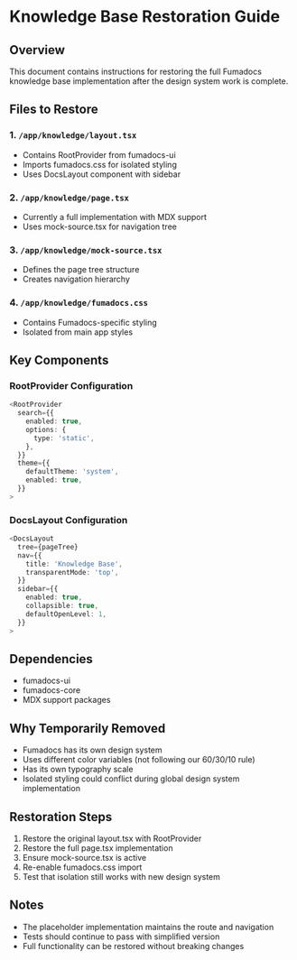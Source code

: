 # Knowledge Base Restoration Guide

## Overview
This document contains instructions for restoring the full Fumadocs knowledge base implementation after the design system work is complete.

## Files to Restore

### 1. `/app/knowledge/layout.tsx`
- Contains RootProvider from fumadocs-ui
- Imports fumadocs.css for isolated styling
- Uses DocsLayout component with sidebar

### 2. `/app/knowledge/page.tsx`
- Currently a full implementation with MDX support
- Uses mock-source.tsx for navigation tree

### 3. `/app/knowledge/mock-source.tsx`
- Defines the page tree structure
- Creates navigation hierarchy

### 4. `/app/knowledge/fumadocs.css`
- Contains Fumadocs-specific styling
- Isolated from main app styles

## Key Components

### RootProvider Configuration
```typescript
<RootProvider
  search={{
    enabled: true,
    options: {
      type: 'static',
    },
  }}
  theme={{
    defaultTheme: 'system',
    enabled: true,
  }}
>
```

### DocsLayout Configuration
```typescript
<DocsLayout
  tree={pageTree}
  nav={{
    title: 'Knowledge Base',
    transparentMode: 'top',
  }}
  sidebar={{
    enabled: true,
    collapsible: true,
    defaultOpenLevel: 1,
  }}
>
```

## Dependencies
- fumadocs-ui
- fumadocs-core
- MDX support packages

## Why Temporarily Removed
- Fumadocs has its own design system
- Uses different color variables (not following our 60/30/10 rule)
- Has its own typography scale
- Isolated styling could conflict during global design system implementation

## Restoration Steps
1. Restore the original layout.tsx with RootProvider
2. Restore the full page.tsx implementation
3. Ensure mock-source.tsx is active
4. Re-enable fumadocs.css import
5. Test that isolation still works with new design system

## Notes
- The placeholder implementation maintains the route and navigation
- Tests should continue to pass with simplified version
- Full functionality can be restored without breaking changes